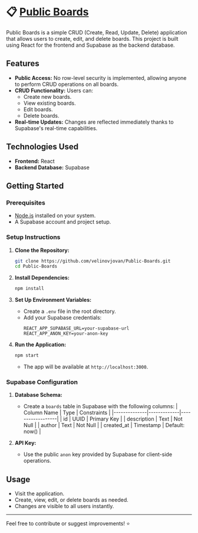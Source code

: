 # 📋 [Public Boards](https://publicboards.vercel.app)

Public Boards is a simple CRUD (Create, Read, Update, Delete) application that allows users to create, edit, and delete boards. This project is built using React for the frontend and Supabase as the backend database.

## Features

- **Public Access:** No row-level security is implemented, allowing anyone to perform CRUD operations on all boards.
- **CRUD Functionality:** Users can:
  - Create new boards.
  - View existing boards.
  - Edit boards.
  - Delete boards.
- **Real-time Updates:** Changes are reflected immediately thanks to Supabase's real-time capabilities.

## Technologies Used

- **Frontend:** React
- **Backend Database:** Supabase

## Getting Started

### Prerequisites

- [Node.js](https://nodejs.org) installed on your system.
- A Supabase account and project setup.

### Setup Instructions

1. **Clone the Repository:**

   ```bash
   git clone https://github.com/velinovjovan/Public-Boards.git
   cd Public-Boards
   ```

2. **Install Dependencies:**

   ```bash
   npm install
   ```

3. **Set Up Environment Variables:**

   - Create a `.env` file in the root directory.
   - Add your Supabase credentials:
     ```env
     REACT_APP_SUPABASE_URL=your-supabase-url
     REACT_APP_ANON_KEY=your-anon-key
     ```

4. **Run the Application:**
   ```bash
   npm start
   ```
   - The app will be available at `http://localhost:3000`.

### Supabase Configuration

1. **Database Schema:**

   - Create a `boards` table in Supabase with the following columns:
     | Column Name | Type | Constraints |
     |--------------|-------------|------------------|
     | id | UUID | Primary Key |
     | description | Text | Not Null |
     | author | Text | Not Null |
     | created_at | Timestamp | Default: now() |

2. **API Key:**
   - Use the public `anon` key provided by Supabase for client-side operations.

## Usage

- Visit the application.
- Create, view, edit, or delete boards as needed.
- Changes are visible to all users instantly.

---

Feel free to contribute or suggest improvements! ⭐
